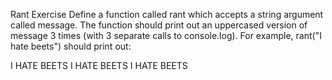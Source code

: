 Rant Exercise
Define a function called rant which accepts a string argument called message.  The function should print out an uppercased version of message 3 times (with 3 separate calls to console.log).  For example, rant("I hate beets") should print out:

I HATE BEETS
I HATE BEETS
I HATE BEETS
